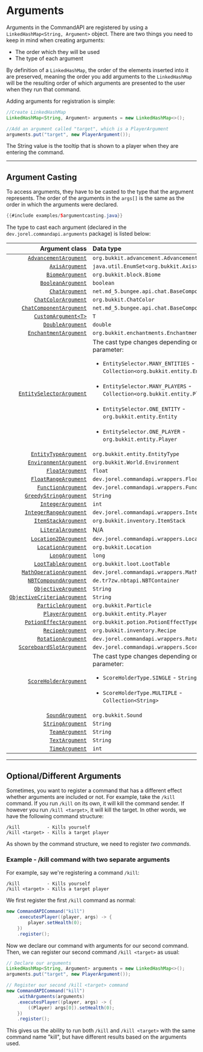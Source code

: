 # Arguments

Arguments in the CommandAPI are registered by using a `LinkedHashMap<String, Argument>` object. There are two things you need to keep in mind when creating arguments:

* The order which they will be used
* The type of each argument

By definition of a `LinkedHashMap`, the order of the elements inserted into it are preserved, meaning the order you add arguments to the `LinkedHashMap` will be the resulting order of which arguments are presented to the user when they run that command.

Adding arguments for registration is simple:

```java
//Create LinkedHashMap
LinkedHashMap<String, Argument> arguments = new LinkedHashMap<>();

//Add an argument called "target", which is a PlayerArgument
arguments.put("target", new PlayerArgument());
```

The String value is the tooltip that is shown to a player when they are entering the command.

-----

## Argument Casting

To access arguments, they have to be casted to the type that the argument represents. The order of the arguments in the `args[]` is the same as the order in which the arguments were declared.

```java
{{#include examples/5argumentcasting.java}}
```

The type to cast each argument (declared in the `dev.jorel.commandapi.arguments` package) is listed below:

|                                               Argument class | Data type                                                    |
| -----------------------------------------------------------: | :----------------------------------------------------------- |
|            [`AdvancementArgument`](./advancementargument.md) | `org.bukkit.advancement.Advancement`                         |
|                               [`AxisArgument`](./axisarg.md) | `java.util.EnumSet<org.bukkit.Axis>`                         |
|                        [`BiomeArgument`](./biomeargument.md) | `org.bukkit.block.Biome`                                     |
| [`BooleanArgument`](./primitivearguments.md#boolean-arguments) | `boolean`                                                    |
|           [`ChatArgument`](./chatarguments.md#chat-argument) | `net.md_5.bungee.api.chat.BaseComponent[]`                   |
| [`ChatColorArgument`](./chatarguments.md#chat-color-argument) | `org.bukkit.ChatColor`                                       |
| [`ChatComponentArgument`](./chatarguments.md#chat-component-argument) | `net.md_5.bungee.api.chat.BaseComponent[]`                   |
|                  [`CustomArgument<T>`](./customarguments.md) | `T`                                                          |
| [`DoubleArgument`](./primitivearguments.md#numerical-arguments) | `double`                                                     |
|            [`EnchantmentArgument`](./enchantmentargument.md) | `org.bukkit.enchantments.Enchantment`                        |
| [`EntitySelectorArgument`](./entityarguments.md#entity-selector-argument) | The cast type changes depending on the input parameter:<br /><ul><li>`EntitySelector.MANY_ENTITIES` - `Collection<org.bukkit.entity.Entity>`</li><br /><li>`EntitySelector.MANY_PLAYERS` - `Collection<org.bukkit.entity.Player>`</li><br /><li>`EntitySelector.ONE_ENTITY` - `org.bukkit.entity.Entity`</li><br /><li>`EntitySelector.ONE_PLAYER` - `org.bukkit.entity.Player`</li></ul> |
| [`EntityTypeArgument`](./entityarguments.md#entity-type-argument) | `org.bukkit.entity.EntityType`                               |
|                [`EnvironmentArgument`](./environmentargs.md) | `org.bukkit.World.Environment`                               |
| [`FloatArgument`](./primitivearguments.md#numerical-arguments) | `float`                                                      |
| [`FloatRangeArgument`](./rangedarguments.md#the-integerrange--floatrange-class) | `dev.jorel.commandapi.wrappers.FloatRange`                   |
|                   [`FunctionArgument`](./functionwrapper.md) | `dev.jorel.commandapi.wrappers.FunctionWrapper[]`            |
| [`GreedyStringArgument`](./stringarguments.md#greedy-string-argument) | `String`                                                     |
| [`IntegerArgument`](./primitivearguments.md#numerical-arguments) | `int`                                                        |
| [`IntegerRangeArgument`](./rangedarguments.md#the-integerrange--floatrange-class) | `dev.jorel.commandapi.wrappers.IntegerRange`                 |
|               [`ItemStackArgument`](./itemstackarguments.md) | `org.bukkit.inventory.ItemStack`                             |
|                   [`LiteralArgument`](./literalarguments.md) | N/A                                                          |
| [`Location2DArgument`](./locationargument.md#location-2d-space) | `dev.jorel.commandapi.wrappers.Location2D`                   |
| [`LocationArgument`](./locationargument.md#location-3d-space) | `org.bukkit.Location`                                        |
| [`LongArgument`](./primitivearguments.md#numerical-arguments) | `long`                                                       |
|                [`LootTableArgument`](./loottableargument.md) | `org.bukkit.loot.LootTable`                                  |
|       [`MathOperationArgument`](./mathoperationarguments.md) | `dev.jorel.commandapi.wrappers.MathOperation`                |
|                   [`NBTCompoundArgument`](./nbtarguments.md) | `de.tr7zw.nbtapi.NBTContainer`                               |
| [`ObjectiveArgument`](./objectivearguments.md#objective-argument) | `String`                                                     |
| [`ObjectiveCriteriaArgument`](./objectivearguments.md#objective-criteria-argument) | `String`                                                     |
|                 [`ParticleArgument`](./particlearguments.md) | `org.bukkit.Particle`                                        |
|     [`PlayerArgument`](./entityarguments.md#player-argument) | `org.bukkit.entity.Player`                                   |
|               [`PotionEffectArgument`](./potionarguments.md) | `org.bukkit.potion.PotionEffectType`                         |
|                      [`RecipeArgument`](./recipeargument.md) | `org.bukkit.inventory.Recipe`                                |
|                      [`RotationArgument`](./rotationargs.md) | `dev.jorel.commandapi.wrappers.Rotation`                     |
| [`ScoreboardSlotArgument`](./scoreboardarguments.md#scoreboard-slot-argument) | `dev.jorel.commandapi.wrappers.ScoreboardSlot`               |
| [`ScoreHolderArgument`](./scoreboardarguments.md#score-holder-argument) | The cast type changes depending on the input parameter:<br /><ul><li>`ScoreHolderType.SINGLE` - `String`</li><br /><li>`ScoreHolderType.MULTIPLE` - `Collection<String>`</li></ul> |
|                        [`SoundArgument`](./soundargument.md) | `org.bukkit.Sound`                                           |
|     [`StringArgument`](./stringarguments.md#string-argument) | `String`                                                     |
|                         [`TeamArgument`](./teamarguments.md) | `String`                                                     |
|         [`TextArgument`](./stringarguments.md#text-argument) | `String`                                                     |
|                              [`TimeArgument`](./timeargs.md) | `int`                                                        |

-----

## Optional/Different Arguments

Sometimes, you want to register a command that has a different effect whether arguments are included or not. For example, take the `/kill` command. If you run `/kill` on its own, it will kill the command sender. If however you run `/kill <target>`, it will kill the target. In other words, we have the following command structure:

```
/kill          - Kills yourself
/kill <target> - Kills a target player
```

As shown by the command structure, we need to register _two commands_.

<div class="example">

### Example - /kill command with two separate arguments

For example, say we're registering a command `/kill`:

```
/kill          - Kills yourself
/kill <target> - Kills a target player
```

We first register the first `/kill` command as normal:

```java
new CommandAPICommand("kill")
    .executesPlayer((player, args) -> {
        player.setHealth(0);
    })
    .register();
```

Now we declare our command with arguments for our second command. Then, we can register our second command `/kill <target>` as usual:

```java
// Declare our arguments
LinkedHashMap<String, Argument> arguments = new LinkedHashMap<>();
arguments.put("target", new PlayerArgument());

// Register our second /kill <target> command
new CommandAPICommand("kill")
    .withArguments(arguments)
    .executesPlayer((player, args) -> {
        ((Player) args[0]).setHealth(0);
    })
    .register();
```

This gives us the ability to run both `/kill` and `/kill <target>` with the same command name "kill", but have different results based on the arguments used.

</div>